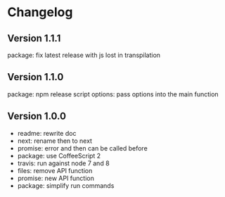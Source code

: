 
# Changelog

## Version 1.1.1

package: fix latest release with js lost in transpilation

## Version 1.1.0

package: npm release script
options: pass options into the main function

## Version 1.0.0

* readme: rewrite doc
* next: rename then to next
* promise: error and then can be called before
* package: use CoffeeScript 2
* travis: run against node 7 and 8
* files: remove API function
* promise: new API function
* package: simplify run commands
